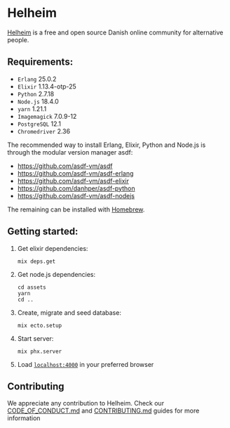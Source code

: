 # Helheim

[Helheim](https://helheim.dk) is a free and open source Danish online community for alternative people.

## Requirements:

  * `Erlang` 25.0.2
  * `Elixir` 1.13.4-otp-25
  * `Python` 2.7.18
  * `Node.js` 18.4.0
  * `yarn` 1.21.1
  * `Imagemagick` 7.0.9-12
  * `PostgreSQL` 12.1
  * `Chromedriver` 2.36

The recommended way to install Erlang, Elixir, Python and Node.js is through the modular version manager asdf:

- https://github.com/asdf-vm/asdf
- https://github.com/asdf-vm/asdf-erlang
- https://github.com/asdf-vm/asdf-elixir
- https://github.com/danhper/asdf-python
- https://github.com/asdf-vm/asdf-nodejs

The remaining can be installed with [Homebrew](https://brew.sh/).

## Getting started:

1. Get elixir dependencies:

    ```
    mix deps.get
    ```

2. Get node.js dependencies:

    ```
    cd assets
    yarn
    cd ..
    ```

3. Create, migrate and seed database:

    ```
    mix ecto.setup
    ```

4. Start server:

    ```
    mix phx.server
    ```

5. Load [`localhost:4000`](http://localhost:4000) in your preferred browser

## Contributing

We appreciate any contribution to Helheim.
Check our [CODE_OF_CONDUCT.md](CODE_OF_CONDUCT.md) and [CONTRIBUTING.md](CONTRIBUTING.md) guides for more information
